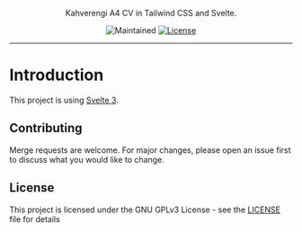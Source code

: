 <p align="center">Kahverengi A4 CV in Tailwind CSS and Svelte.</p>
<p align="center">
<img src="https://img.shields.io/maintenance/yes/2020?style=for-the-badge" alt="Maintained">
<a href="https://github.com/kahverengi001/cv/blob/dev/LICENSE"><img src="https://img.shields.io/github/license/kahverengi001/cv?style=for-the-badge" alt="License"></a>
</p>

---

# Introduction

This project is using <a href="https://svelte.dev" target="_blank">Svelte 3</a>.

## Contributing

Merge requests are welcome. For major changes, please open an issue first to discuss what you would like to change.

## License

This project is licensed under the GNU GPLv3 License - see the [LICENSE](LICENSE) file for details
